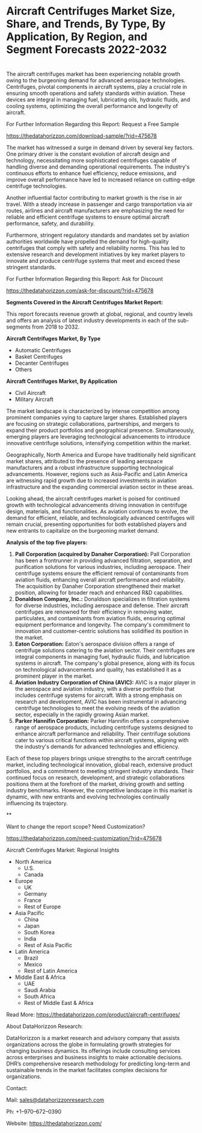 ﻿# **Aircraft Centrifuges Market Size, Share, and Trends, By Type, By Application, By Region, and Segment Forecasts 2022-2032**
#

The aircraft centrifuges market has been experiencing notable growth owing to the burgeoning demand for advanced aerospace technologies. Centrifuges, pivotal components in aircraft systems, play a crucial role in ensuring smooth operations and safety standards within aviation. These devices are integral in managing fuel, lubricating oils, hydraulic fluids, and cooling systems, optimizing the overall performance and longevity of aircraft.

For Further Information Regarding this Report: Request a Free Sample

<https://thedatahorizzon.com/download-sample/?rid=475678>

The market has witnessed a surge in demand driven by several key factors. One primary driver is the constant evolution of aircraft design and technology, necessitating more sophisticated centrifuges capable of handling diverse and demanding operational requirements. The industry's continuous efforts to enhance fuel efficiency, reduce emissions, and improve overall performance have led to increased reliance on cutting-edge centrifuge technologies.

Another influential factor contributing to market growth is the rise in air travel. With a steady increase in passenger and cargo transportation via air routes, airlines and aircraft manufacturers are emphasizing the need for reliable and efficient centrifuge systems to ensure optimal aircraft performance, safety, and durability.

Furthermore, stringent regulatory standards and mandates set by aviation authorities worldwide have propelled the demand for high-quality centrifuges that comply with safety and reliability norms. This has led to extensive research and development initiatives by key market players to innovate and produce centrifuge systems that meet and exceed these stringent standards.

For Further Information Regarding this Report: Ask for Discount

<https://thedatahorizzon.com/ask-for-discount/?rid=475678>

**Segments Covered in the Aircraft Centrifuges Market Report:**

This report forecasts revenue growth at global, regional, and country levels and offers an analysis of latest industry developments in each of the sub-segments from 2018 to 2032.

**Aircraft Centrifuges Market, By Type**

- Automatic Centrifuges
- Basket Centrifuges
- Decanter Centrifuges
- Others

**Aircraft Centrifuges Market, By Application**

- Civil Aircraft
- Military Aircraft

The market landscape is characterized by intense competition among prominent companies vying to capture larger shares. Established players are focusing on strategic collaborations, partnerships, and mergers to expand their product portfolios and geographical presence. Simultaneously, emerging players are leveraging technological advancements to introduce innovative centrifuge solutions, intensifying competition within the market.

Geographically, North America and Europe have traditionally held significant market shares, attributed to the presence of leading aerospace manufacturers and a robust infrastructure supporting technological advancements. However, regions such as Asia-Pacific and Latin America are witnessing rapid growth due to increased investments in aviation infrastructure and the expanding commercial aviation sector in these areas.

Looking ahead, the aircraft centrifuges market is poised for continued growth with technological advancements driving innovation in centrifuge design, materials, and functionalities. As aviation continues to evolve, the demand for efficient, reliable, and technologically advanced centrifuges will remain crucial, presenting opportunities for both established players and new entrants to capitalize on the burgeoning market demand.



**Analysis of the top five players:**

1. **Pall Corporation (acquired by Danaher Corporation):** Pall Corporation has been a frontrunner in providing advanced filtration, separation, and purification solutions for various industries, including aerospace. Their centrifuge systems ensure the efficient removal of contaminants from aviation fluids, enhancing overall aircraft performance and reliability. The acquisition by Danaher Corporation strengthened their market position, allowing for broader reach and enhanced R&D capabilities.
1. **Donaldson Company, Inc.:** Donaldson specializes in filtration systems for diverse industries, including aerospace and defense. Their aircraft centrifuges are renowned for their efficiency in removing water, particulates, and contaminants from aviation fluids, ensuring optimal equipment performance and longevity. The company's commitment to innovation and customer-centric solutions has solidified its position in the market.
1. **Eaton Corporation:** Eaton's aerospace division offers a range of centrifuge solutions catering to the aviation sector. Their centrifuges are integral components in managing fuel, hydraulic fluids, and lubrication systems in aircraft. The company's global presence, along with its focus on technological advancements and quality, has established it as a prominent player in the market.
1. **Aviation Industry Corporation of China (AVIC):** AVIC is a major player in the aerospace and aviation industry, with a diverse portfolio that includes centrifuge systems for aircraft. With a strong emphasis on research and development, AVIC has been instrumental in advancing centrifuge technologies to meet the evolving needs of the aviation sector, especially in the rapidly growing Asian market.
1. **Parker Hannifin Corporation:** Parker Hannifin offers a comprehensive range of aerospace products, including centrifuge systems designed to enhance aircraft performance and reliability. Their centrifuge solutions cater to various critical functions within aircraft systems, aligning with the industry's demands for advanced technologies and efficiency.

Each of these top players brings unique strengths to the aircraft centrifuge market, including technological innovation, global reach, extensive product portfolios, and a commitment to meeting stringent industry standards. Their continued focus on research, development, and strategic collaborations positions them at the forefront of the market, driving growth and setting industry benchmarks. However, the competitive landscape in this market is dynamic, with new entrants and evolving technologies continually influencing its trajectory.


**


Want to change the report scope? Need Customization?

<https://thedatahorizzon.com/need-customization/?rid=475678>

Aircraft Centrifuges Market: Regional Insights

- North America
  - U.S.
  - Canada
- Europe
  - UK
  - Germany
  - France
  - Rest of Europe
- Asia Pacific
  - China
  - Japan
  - South Korea
  - India
  - Rest of Asia Pacific
- Latin America
  - Brazil
  - Mexico
  - Rest of Latin America
- Middle East & Africa
  - UAE
  - Saudi Arabia
  - South Africa
  - Rest of Middle East & Africa

Read More: https://thedatahorizzon.com/product/aircraft-centrifuges/

About DataHorizzon Research:

DataHorizzon is a market research and advisory company that assists organizations across the globe in formulating growth strategies for changing business dynamics. Its offerings include consulting services across enterprises and business insights to make actionable decisions. DHR’s comprehensive research methodology for predicting long-term and sustainable trends in the market facilitates complex decisions for organizations.

Contact:

Mail: <sales@datahorizzonresearch.com>

Ph: +1–970–672–0390

Website: <https://thedatahorizzon.com/>



